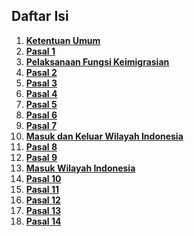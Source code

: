 ## Daftar Isi

1. **[Ketentuan Umum](uu-6-2011-Keimigrasian/1-ketentuan-umum.md)**
2. **[Pasal 1](uu-6-2011-Keimigrasian/pasal-1.md)**
3. **[Pelaksanaan Fungsi Keimigrasian](uu-6-2011-Keimigrasian/3-pelaksanaan-fungsi-keimigrasian.md)**
4. **[Pasal 2](uu-6-2011-Keimigrasian/4-pasal-2.md)**
5. **[Pasal 3](uu-6-2011-Keimigrasian/5-pasal-3.md)**
6. **[Pasal 4](uu-6-2011-Keimigrasian/6-pasal-4.md)**
7. **[Pasal 5](uu-6-2011-Keimigrasian/7-pasal-5.md)**
8. **[Pasal 6](uu-6-2011-Keimigrasian/8-pasal-6.md)**
9. **[Pasal 7](uu-6-2011-Keimigrasian/9-pasal-7.md)**
10. **[Masuk dan Keluar Wilayah Indonesia](uu-6-2011-Keimigrasian/10-masuk-dan-keluar-wil-indo.md)**
11. **[Pasal 8](uu-6-2011-Keimigrasian/11-pasal-8.md)**
12. **[Pasal 9](uu-6-2011-Keimigrasian/12-pasal-9.md)**
13. **[Masuk Wilayah Indonesia](uu-6-2011-Keimigrasian/13-masuk-wil-indo.md)**
14. **[Pasal 10](uu-6-2011-Keimigrasian/14-pasal-10.md)**
15. **[Pasal 11](uu-6-2011-Keimigrasian/15-pasal-11.md)**
16. **[Pasal 12](uu-6-2011-Keimigrasian/16-pasal-12.md)**
17. **[Pasal 13](uu-6-2011-Keimigrasian/17-pasal-13.md)**
18. **[Pasal 14](uu-6-2011-Keimigrasian/18-pasal-14.md)**